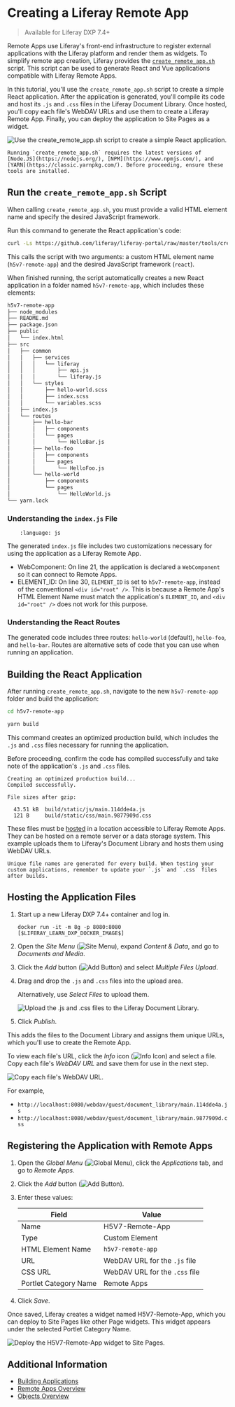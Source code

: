 # Creating a Liferay Remote App

> Available for Liferay DXP 7.4+

Remote Apps use Liferay's front-end infrastructure to register external applications with the Liferay platform and render them as widgets. To simplify remote app creation, Liferay provides the [`create_remote_app.sh`](https://raw.githubusercontent.com/liferay/liferay-portal/master/tools/create_remote_app.sh) script. This script can be used to generate React and Vue applications compatible with Liferay Remote Apps.

In this tutorial, you'll use the `create_remote_app.sh` script to create a simple React application. After the application is generated, you'll compile its code and host its `.js` and `.css` files in the Liferay Document Library. Once hosted, you'll copy each file's WebDAV URLs and use them to create a Liferay Remote App. Finally, you can deploy the application to Site Pages as a widget.

![Use the create_remote_app.sh script to create a simple React application.](./creating-a-liferay-remote-app/images/01.png)

```{important}
Running `create_remote_app.sh` requires the latest versions of [Node.JS](https://nodejs.org/), [NPM](https://www.npmjs.com/), and [YARN](https://classic.yarnpkg.com/). Before proceeding, ensure these tools are installed.
```

## Run the `create_remote_app.sh` Script

When calling `create_remote_app.sh`, you must provide a valid HTML element name and specify the desired JavaScript framework.

Run this command to generate the React application's code:

```bash
curl -Ls https://github.com/liferay/liferay-portal/raw/master/tools/create_remote_app.sh | bash -s h5v7-remote-app react
```

This calls the script with two arguments: a custom HTML element name (`h5v7-remote-app`) and the desired JavaScript framework (`react`).

When finished running, the script automatically creates a new React application in a folder named `h5v7-remote-app`, which includes these elements:

```bash
h5v7-remote-app
├── node_modules
├── README.md
├── package.json
├── public
│   └── index.html
├── src
│   ├── common
│   │   ├── services
│   │   │   └── liferay
│   │   │       ├── api.js
│   │   │       └── liferay.js
│   │   └── styles
│   │       ├── hello-world.scss
│   │       ├── index.scss
│   │       └── variables.scss
│   ├── index.js
│   └── routes
│       ├── hello-bar
│       │   ├── components
│       │   └── pages
│       │       └── HelloBar.js
│       ├── hello-foo
│       │   ├── components
│       │   └── pages
│       │       └── HelloFoo.js
│       └── hello-world
│           ├── components
│           └── pages
│               └── HelloWorld.js
└── yarn.lock
```

### Understanding the `index.js` File

   ```{literalinclude} ./creating-a-liferay-remote-app/resources/liferay-h5v7.zip/h5v7-remote-app/src/index.js
       :language: js
   ```

The generated `index.js` file includes two customizations necessary for using the application as a Liferay Remote App.

* WebComponent: On line 21, the application is declared a `WebComponent` so it can connect to Remote Apps.
* ELEMENT_ID: On line 30, `ELEMENT_ID` is set to `h5v7-remote-app`, instead of the conventional `<div id="root" />`. This is because a Remote App's HTML Element Name must match the application's `ELEMENT_ID`, and `<div id="root" />` does not work for this purpose.

### Understanding the React Routes

The generated code includes three routes: `hello-world` (default), `hello-foo`, and `hello-bar`. Routes are alternative sets of code that you can use when running an application. <!--TASK: uncomment references once article is added; "See ![Using Routes with Remote Apps](./using-routes-with-remote-apps.md) for more information."-->

## Building the React Application

After running `create_remote_app.sh`, navigate to the new `h5v7-remote-app` folder and build the application:

```bash
cd h5v7-remote-app
```

```bash
yarn build
```

This command creates an optimized production build, which includes the `.js` and `.css` files necessary for running the application.

Before proceeding, confirm the code has compiled successfully and take note of the application's `.js` and `.css` files.

```
Creating an optimized production build...
Compiled successfully.

File sizes after gzip:

  43.51 kB  build/static/js/main.114dde4a.js
  121 B     build/static/css/main.9877909d.css
```

These files must be [hosted](#hosting-the-application-files) in a location accessible to Liferay Remote Apps. They can be hosted on a remote server or a data storage system. This example uploads them to Liferay's Document Library and hosts them using WebDAV URLs.

```{tip}
Unique file names are generated for every build. When testing your custom applications, remember to update your `.js` and `.css` files after builds.
```

## Hosting the Application Files

1. Start up a new Liferay DXP 7.4+ container and log in.

   ```docker
   docker run -it -m 8g -p 8080:8080 [$LIFERAY_LEARN_DXP_DOCKER_IMAGE$]
   ```

1. Open the *Site Menu* (![Site Menu](../../images/icon-product-menu.png)), expand *Content & Data*, and go to *Documents and Media*.

1. Click the *Add* button (![Add Button](../../images/icon-add.png)) and select *Multiple Files Upload*.

1. Drag and drop the `.js` and `.css` files into the upload area.

   Alternatively, use *Select Files* to upload them.

   ![Upload the .js and .css files to the Liferay Document Library.](./creating-a-liferay-remote-app/images/02.png)

1. Click *Publish*.

This adds the files to the Document Library and assigns them unique URLs, which you'll use to create the Remote App.

To view each file's URL, click the *Info* icon (![Info Icon](../../images/icon-information.png)) and select a file. Copy each file's *WebDAV URL* and save them for use in the next step.

![Copy each file's WebDAV URL.](./creating-a-liferay-remote-app/images/03.png)

For example,

* `http://localhost:8080/webdav/guest/document_library/main.114dde4a.js`
* `http://localhost:8080/webdav/guest/document_library/main.9877909d.css`

## Registering the Application with Remote Apps

1. Open the *Global Menu* (![Global Menu](../../images/icon-applications-menu.png)), click the *Applications* tab, and go to *Remote Apps*.

1. Click the *Add* button (![Add Button](../../images/icon-add.png)).

1. Enter these values:

   | Field | Value |
   | --- | --- |
   | Name | H5V7-Remote-App |
   | Type | Custom Element |
   | HTML Element Name | `h5v7-remote-app` |
   | URL | WebDAV URL for the `.js` file |
   | CSS URL | WebDAV URL for the `.css` file |
   | Portlet Category Name | Remote Apps |

1. Click *Save*.

Once saved, Liferay creates a widget named H5V7-Remote-App, which you can deploy to Site Pages like other Page widgets. This widget appears under the selected Portlet Category Name.

![Deploy the H5V7-Remote-App widget to Site Pages.](./creating-a-liferay-remote-app/images/04.png)

## Additional Information

* [Building Applications](../../building-applications.md)
* [Remote Apps Overview](../remote-apps.md)
* [Objects Overview](../objects.md)
